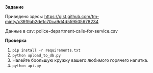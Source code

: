 **Задание**

Приведено здесь: https://gist.github.com/tm-minty/c39f9ab2de1c70ca9d4d559505678234

Данные в csv: police-department-calls-for-service.csv

**Проверка**

1. `pip install -r requirements.txt`
2. `python upload_to_db.py`
3. Налейте боольшую кружку вашего любимого горячего напитка.
4. `python api.py`